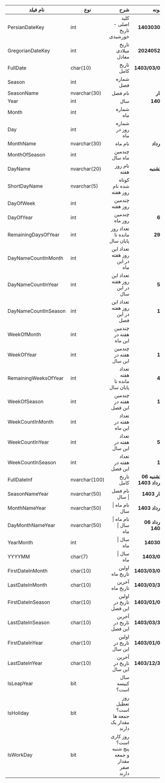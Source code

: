 | **نام فیلد**         | **نوع**       |                                       **شرح** |                **نمونه** |
|----------------------|---------------|----------------------------------------------:|-------------------------:|
| PersianDateKey       | int           |                     کلید اصلی - تاریخ خورشیدی |             **14030306** |
| GregorianDateKey     | int           |                            تاریخ میلادی معادل |             **20240526** |
| FullDate             | char(10)      |                                    تاریخ کامل |           **1403/03/06** |
| Season               | int           |                                     شماره فصل |                    **1** |
| SeasonName           | nvarchar(30)  |                                       نام فصل |                 **بهار** |
| Year                 | int           |                                           سال |                 **1403** |
| Month                | int           |                                     شماره ماه |                    **3** |
| Day                  | int           |                              شماره روز در ماه |                    **6** |
| MonthName            | nvarchar(30)  |                                       نام ماه |                **خرداد** |
| MonthOfSeason        | int           |                                چندمین ماه سال |                    **3** |
| DayName              | nvarchar(20)  |                                  نام روز هفته |               **يكشنبه** |
| ShortDayName         | nvarchar(5)   |                        کوتاه شده نام روز هفته |                    **ی** |
| DayOfWeek            | int           |                               چندمین روز هفته |                    **2** |
| DayOfYear            | int           |                                چندمین روز ماه |                   **68** |
| RemainingDaysOfYear  | int           |                  تعداد روز مانده تا پایان سال |                  **298** |
| DayNameCountInMonth  | int           |                 تعداد این روز هفته در این ماه |                    **4** |
| DayNameCountInYear   | int           |                 تعداد این روز هفته در این سال |                   **52** |
| DayNameCountInSeason | int           |                 تعداد این روز هفته در این فصل |                   **13** |
| WeekOfMonth          | int           |                        چندمین هفته در این ماه |                    **2** |
| WeekOfYear           | int           |                        چندمین هفته در این سال |                   **11** |
| RemainingWeeksOfYear | int           |                 تعداد هفته مانده تا پایان سال |                   **42** |
| WeekOfSeason         | int           |                        چندمین هفته در این فصل |                   **11** |
| WeekCountInMonth     | int           |                         تعداد هفته در این ماه |                    **5** |
| WeekCountInYear      | int           |                         تعداد هفته در این سال |                   **53** |
| WeekCountInSeason    | int           |                         تعداد هفته در این فصل |                   **14** |
| FullDateInf          | nvarchar(100) |                                    تاریخ کامل | **يكشنبه 06 خرداد 1403** |
| SeasonNameYear       | nvarchar(50)  |                                نام فصل \| سال |            **بهار 1403** |
| MonthNameYear        | nvarchar(50)  |                                نام ماه \| سال |           **خرداد 1403** |
| DayMonthNameYear     | nvarchar(50)  |                         نام ماه \| سال \| ماه |        **06 خرداد 1403** |
| YearMonth            | int           |                                    سال \| ماه |               **140303** |
| YYYYMM               | char(7)       |                                    سال \| ماه |              **1403/03** |
| FirstDateInMonth     | char(10)      |                               اولین تاریخ ماه |           **1403/03/01** |
| LastDateInMonth      | char(10)      |                               آخرین تاریخ ماه |           **1403/03/31** |
| FirstDateInSeason    | char(10)      |                        اولین تاریخ در این فصل |           **1403/01/01** |
| LastDateInSeason     | char(10)      |                        آخرین تاریخ در این فصل |           **1403/03/31** |
| FirstDateInYear      | char(10)      |                        اولین تاریخ در این سال |           **1403/01/01** |
| LastDateInYear       | char(10)      |                        آخرین تاریخ در این سال |           **1403/12/30** |
| IsLeapYear           | bit           |                                سال کبیسه است؟ |                    **1** |
| IsHoliday            | bit           |        روز تعطیل است؟  جمعه ها مقدار یک دارند |                    **0** |
| IsWorkDay            | bit           | روز کاری است؟ پنج شنبه و جمعه مقدار صفر دارند |                    **1** |